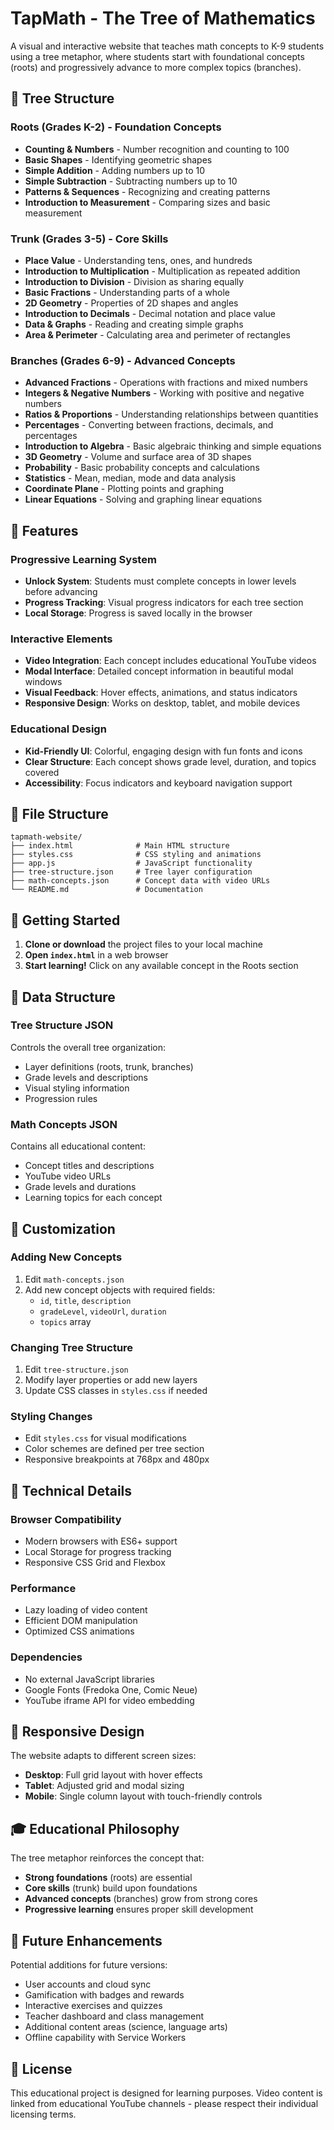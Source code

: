 # TapMath - The Tree of Mathematics 

A visual and interactive website that teaches math concepts to K-9 students using a tree metaphor, where students start with foundational concepts (roots) and progressively advance to more complex topics (branches).

## 🌳 Tree Structure

### Roots (Grades K-2) - Foundation Concepts
- **Counting & Numbers** - Number recognition and counting to 100
- **Basic Shapes** - Identifying geometric shapes
- **Simple Addition** - Adding numbers up to 10
- **Simple Subtraction** - Subtracting numbers up to 10
- **Patterns & Sequences** - Recognizing and creating patterns
- **Introduction to Measurement** - Comparing sizes and basic measurement

### Trunk (Grades 3-5) - Core Skills
- **Place Value** - Understanding tens, ones, and hundreds
- **Introduction to Multiplication** - Multiplication as repeated addition
- **Introduction to Division** - Division as sharing equally
- **Basic Fractions** - Understanding parts of a whole
- **2D Geometry** - Properties of 2D shapes and angles
- **Introduction to Decimals** - Decimal notation and place value
- **Data & Graphs** - Reading and creating simple graphs
- **Area & Perimeter** - Calculating area and perimeter of rectangles

### Branches (Grades 6-9) - Advanced Concepts
- **Advanced Fractions** - Operations with fractions and mixed numbers
- **Integers & Negative Numbers** - Working with positive and negative numbers
- **Ratios & Proportions** - Understanding relationships between quantities
- **Percentages** - Converting between fractions, decimals, and percentages
- **Introduction to Algebra** - Basic algebraic thinking and simple equations
- **3D Geometry** - Volume and surface area of 3D shapes
- **Probability** - Basic probability concepts and calculations
- **Statistics** - Mean, median, mode and data analysis
- **Coordinate Plane** - Plotting points and graphing
- **Linear Equations** - Solving and graphing linear equations

## 🎯 Features

### Progressive Learning System
- **Unlock System**: Students must complete concepts in lower levels before advancing
- **Progress Tracking**: Visual progress indicators for each tree section
- **Local Storage**: Progress is saved locally in the browser

### Interactive Elements
- **Video Integration**: Each concept includes educational YouTube videos
- **Modal Interface**: Detailed concept information in beautiful modal windows
- **Visual Feedback**: Hover effects, animations, and status indicators
- **Responsive Design**: Works on desktop, tablet, and mobile devices

### Educational Design
- **Kid-Friendly UI**: Colorful, engaging design with fun fonts and icons
- **Clear Structure**: Each concept shows grade level, duration, and topics covered
- **Accessibility**: Focus indicators and keyboard navigation support

## 📁 File Structure

```
tapmath-website/
├── index.html              # Main HTML structure
├── styles.css              # CSS styling and animations
├── app.js                  # JavaScript functionality
├── tree-structure.json     # Tree layer configuration
├── math-concepts.json      # Concept data with video URLs
└── README.md               # Documentation
```

## 🚀 Getting Started

1. **Clone or download** the project files to your local machine
2. **Open `index.html`** in a web browser
3. **Start learning!** Click on any available concept in the Roots section

## 💾 Data Structure

### Tree Structure JSON
Controls the overall tree organization:
- Layer definitions (roots, trunk, branches)
- Grade levels and descriptions
- Visual styling information
- Progression rules

### Math Concepts JSON
Contains all educational content:
- Concept titles and descriptions
- YouTube video URLs
- Grade levels and durations
- Learning topics for each concept

## 🎨 Customization

### Adding New Concepts
1. Edit `math-concepts.json`
2. Add new concept objects with required fields:
   - `id`, `title`, `description`
   - `gradeLevel`, `videoUrl`, `duration`
   - `topics` array

### Changing Tree Structure
1. Edit `tree-structure.json`
2. Modify layer properties or add new layers
3. Update CSS classes in `styles.css` if needed

### Styling Changes
- Edit `styles.css` for visual modifications
- Color schemes are defined per tree section
- Responsive breakpoints at 768px and 480px

## 🔧 Technical Details

### Browser Compatibility
- Modern browsers with ES6+ support
- Local Storage for progress tracking
- Responsive CSS Grid and Flexbox

### Performance
- Lazy loading of video content
- Efficient DOM manipulation
- Optimized CSS animations

### Dependencies
- No external JavaScript libraries
- Google Fonts (Fredoka One, Comic Neue)
- YouTube iframe API for video embedding

## 📱 Responsive Design

The website adapts to different screen sizes:
- **Desktop**: Full grid layout with hover effects
- **Tablet**: Adjusted grid and modal sizing
- **Mobile**: Single column layout with touch-friendly controls

## 🎓 Educational Philosophy

The tree metaphor reinforces the concept that:
- **Strong foundations** (roots) are essential
- **Core skills** (trunk) build upon foundations
- **Advanced concepts** (branches) grow from strong cores
- **Progressive learning** ensures proper skill development

## 🔮 Future Enhancements

Potential additions for future versions:
- User accounts and cloud sync
- Gamification with badges and rewards
- Interactive exercises and quizzes
- Teacher dashboard and class management
- Additional content areas (science, language arts)
- Offline capability with Service Workers

## 📝 License

This educational project is designed for learning purposes. Video content is linked from educational YouTube channels - please respect their individual licensing terms.

